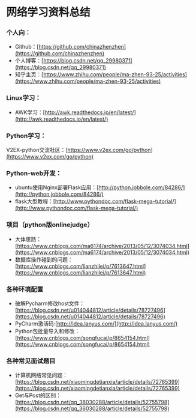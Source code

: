 # 网络学习资料总结  
### 个人向：
- Github：[https://github.com/chinazhenzhen](https://github.com/chinazhenzhen)  
- 个人博客：[https://blog.csdn.net/qq_29980371](https://blog.csdn.net/qq_29980371)  
- 知乎主页：[https://www.zhihu.com/people/ma-zhen-93-25/activities](https://www.zhihu.com/people/ma-zhen-93-25/activities)  


### Linux学习： 
- AWK学习：[http://awk.readthedocs.io/en/latest/](http://awk.readthedocs.io/en/latest/)  

### Python学习：  
V2EX-python交流社区：[https://www.v2ex.com/go/python](https://www.v2ex.com/go/python)  




### Python-web开发： 
- ubuntu使用Nginx部署Flask应用：[http://python.jobbole.com/84286/](http://python.jobbole.com/84286/)  
- flask大型教程：[http://www.pythondoc.com/flask-mega-tutorial/](http://www.pythondoc.com/flask-mega-tutorial/)  


### 项目（python版onlinejudge） 
- 大体思路：[https://www.cnblogs.com/ma6174/archive/2013/05/12/3074034.html](https://www.cnblogs.com/ma6174/archive/2013/05/12/3074034.html)  
- 数据库操作碰到的问题：[https://www.cnblogs.com/lianzhilei/p/7613647.html](https://www.cnblogs.com/lianzhilei/p/7613647.html)  



### 各种环境配置  
- 破解Pycharm修改host文件：[https://blog.csdn.net/u014044812/article/details/78727496](https://blog.csdn.net/u014044812/article/details/78727496)  
- PyCharm激活码:[http://idea.lanyus.com/](http://idea.lanyus.com/)  
- Python包批量导入和修改：[https://www.cnblogs.com/songfucai/p/8654154.html](https://www.cnblogs.com/songfucai/p/8654154.html)  




### 各种常见面试题目  
- 计算机网络常见问题：[https://blog.csdn.net/xiaomingdetianxia/article/details/72765399](https://blog.csdn.net/xiaomingdetianxia/article/details/72765399)  
- Get与Post的区别：[https://blog.csdn.net/qq_36030288/article/details/52755798](https://blog.csdn.net/qq_36030288/article/details/52755798)  



